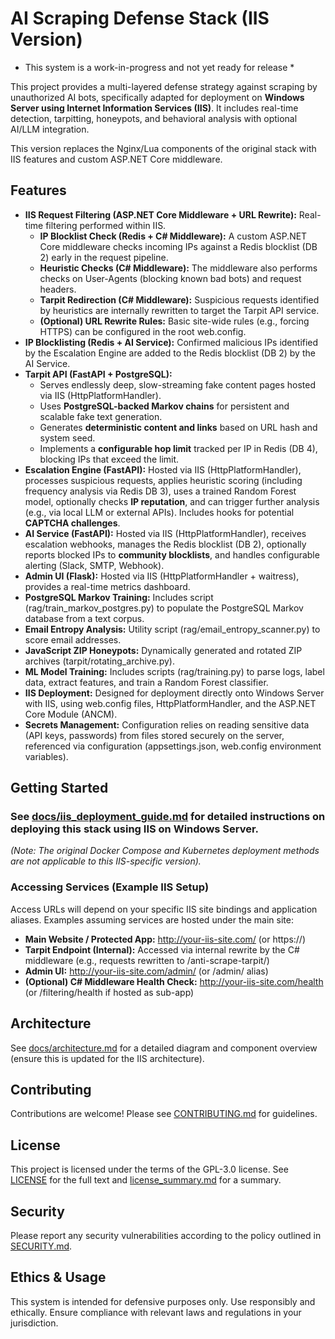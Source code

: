 # **AI Scraping Defense Stack (IIS Version)**

* This system is a work-in-progress and not yet ready for release *

This project provides a multi-layered defense strategy against scraping by unauthorized AI bots, specifically adapted for deployment on **Windows Server using Internet Information Services (IIS)**. It includes real-time detection, tarpitting, honeypots, and behavioral analysis with optional AI/LLM integration.

This version replaces the Nginx/Lua components of the original stack with IIS features and custom ASP.NET Core middleware.

## **Features**

* **IIS Request Filtering (ASP.NET Core Middleware \+ URL Rewrite):** Real-time filtering performed within IIS.  
  * **IP Blocklist Check (Redis \+ C\# Middleware):** A custom ASP.NET Core middleware checks incoming IPs against a Redis blocklist (DB 2\) early in the request pipeline.  
  * **Heuristic Checks (C\# Middleware):** The middleware also performs checks on User-Agents (blocking known bad bots) and request headers.  
  * **Tarpit Redirection (C\# Middleware):** Suspicious requests identified by heuristics are internally rewritten to target the Tarpit API service.  
  * **(Optional) URL Rewrite Rules:** Basic site-wide rules (e.g., forcing HTTPS) can be configured in the root web.config.  
* **IP Blocklisting (Redis \+ AI Service):** Confirmed malicious IPs identified by the Escalation Engine are added to the Redis blocklist (DB 2\) by the AI Service.  
* **Tarpit API (FastAPI \+ PostgreSQL):**  
  * Serves endlessly deep, slow-streaming fake content pages hosted via IIS (HttpPlatformHandler).  
  * Uses **PostgreSQL-backed Markov chains** for persistent and scalable fake text generation.  
  * Generates **deterministic content and links** based on URL hash and system seed.  
  * Implements a **configurable hop limit** tracked per IP in Redis (DB 4), blocking IPs that exceed the limit.  
* **Escalation Engine (FastAPI):** Hosted via IIS (HttpPlatformHandler), processes suspicious requests, applies heuristic scoring (including frequency analysis via Redis DB 3), uses a trained Random Forest model, optionally checks **IP reputation**, and can trigger further analysis (e.g., via local LLM or external APIs). Includes hooks for potential **CAPTCHA challenges**.  
* **AI Service (FastAPI):** Hosted via IIS (HttpPlatformHandler), receives escalation webhooks, manages the Redis blocklist (DB 2), optionally reports blocked IPs to **community blocklists**, and handles configurable alerting (Slack, SMTP, Webhook).  
* **Admin UI (Flask):** Hosted via IIS (HttpPlatformHandler \+ waitress), provides a real-time metrics dashboard.  
* **PostgreSQL Markov Training:** Includes script (rag/train\_markov\_postgres.py) to populate the PostgreSQL Markov database from a text corpus.  
* **Email Entropy Analysis:** Utility script (rag/email\_entropy\_scanner.py) to score email addresses.  
* **JavaScript ZIP Honeypots:** Dynamically generated and rotated ZIP archives (tarpit/rotating\_archive.py).  
* **ML Model Training:** Includes scripts (rag/training.py) to parse logs, label data, extract features, and train a Random Forest classifier.  
* **IIS Deployment:** Designed for deployment directly onto Windows Server with IIS, using web.config files, HttpPlatformHandler, and the ASP.NET Core Module (ANCM).  
* **Secrets Management:** Configuration relies on reading sensitive data (API keys, passwords) from files stored securely on the server, referenced via configuration (appsettings.json, web.config environment variables).

## **Getting Started**

### **See [docs/iis\_deployment\_guide.md](http://docs.google.com/docs/iis_deployment_guide.md) for detailed instructions on deploying this stack using IIS on Windows Server.**

*(Note: The original Docker Compose and Kubernetes deployment methods are not applicable to this IIS-specific version).*

### **Accessing Services (Example IIS Setup)**

Access URLs will depend on your specific IIS site bindings and application aliases. Examples assuming services are hosted under the main site:

* **Main Website / Protected App:** http://your-iis-site.com/ (or https://)  
* **Tarpit Endpoint (Internal):** Accessed via internal rewrite by the C\# middleware (e.g., requests rewritten to /anti-scrape-tarpit/)  
* **Admin UI:** http://your-iis-site.com/admin/ (or /admin/ alias)  
* **(Optional) C\# Middleware Health Check:** http://your-iis-site.com/health (or /filtering/health if hosted as sub-app)

## **Architecture**

See [docs/architecture.md](http://docs.google.com/docs/architecture.md) for a detailed diagram and component overview (ensure this is updated for the IIS architecture).

## **Contributing**

Contributions are welcome\! Please see [CONTRIBUTING.md](http://docs.google.com/CONTRIBUTING.md) for guidelines.

## **License**

This project is licensed under the terms of the GPL-3.0 license. See [LICENSE](http://docs.google.com/LICENSE) for the full text and [license\_summary.md](http://docs.google.com/license_summary.md) for a summary.

## **Security**

Please report any security vulnerabilities according to the policy outlined in [SECURITY.md](http://docs.google.com/SECURITY.md).

## **Ethics & Usage**

This system is intended for defensive purposes only. Use responsibly and ethically. Ensure compliance with relevant laws and regulations in your jurisdiction.
